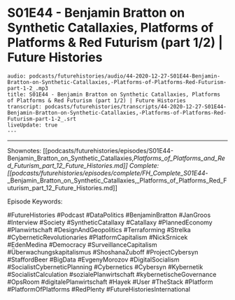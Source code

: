 # S01E44 - Benjamin Bratton on Synthetic Catallaxies, Platforms of Platforms & Red Futurism (part 1/2) | Future Histories

```audio-note
audio: podcasts/futurehistories/audio/44-2020-12-27-S01E44-Benjamin-Bratton-on-Synthetic-Catallaxies,-Platforms-of-Platforms-Red-Futurism-part-1-2_.mp3
title: S01E44 - Benjamin Bratton on Synthetic Catallaxies, Platforms of Platforms & Red Futurism (part 1/2) | Future Histories
transcript: podcasts/futurehistories/transcripts/44-2020-12-27-S01E44-Benjamin-Bratton-on-Synthetic-Catallaxies,-Platforms-of-Platforms-Red-Futurism-part-1-2_.srt
liveUpdate: true
---

```
---

Shownotes: [[podcasts/futurehistories/episodes/S01E44-Benjamin_Bratton_on_Synthetic_Catallaxies,_Platforms_of_Platforms_and_Red_Futurism_part_12_Future_Histories.md]]
Complete: [[podcasts/futurehistories/episodes/complete/FH_Complete_S01E44_-_Benjamin_Bratton_on_Synthetic_Catallaxies,_Platforms_of_Platforms_Red_Futurism_part_12_Future_Histories.md]]


Episode Keywords:

#FutureHistories #Podcast #DataPolitics #BenjaminBratton #JanGroos #Interview #Society #SyntheticCatallaxy #Catallaxy #PlannedEconomy #Planwirtschaft #DesignAndGeopolitics #Terraforming #Strelka #CyberneticRevolutionaries #PlatformCapitalism #NickSrnicek #EdenMedina #Democracy #SurveillanceCapitalism #Überwachungskapitalismus #ShoshanaZuboff #ProjectCybersyn #StaffordBeer #BigData #EvgenyMorozov #DigitalSocialism #SocialistCyberneticPlanning #Cybernetics #Cybersyn #Kybernetik #SocialistCalculation #sozialePlanwirtschaft #kybernetischeGovernance #OpsRoom #digitalePlanwirtschaft #Hayek #User #TheStack #Platform #PlatformOfPlatforms #RedPlenty #FutureHistoriesInternational
